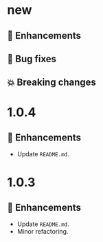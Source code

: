 # new

## :tada: Enhancements

## :bug: Bug fixes

## :boom: Breaking changes

# 1.0.4

## :tada: Enhancements

- Update `README.md`.

# 1.0.3

## :tada: Enhancements

- Update `README.md`.
- Minor refactoring.
